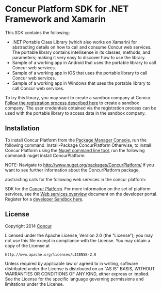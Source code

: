 Concur Platform SDK for .NET Framework and Xamarin
==================================================

This SDK contains the following:
* .NET Portable Class Library (which also works on Xamarin) for abstracting details on how to call and consume Concur web services. The portable library contains intellisense in its classes, methods, and parameters; making it very easy to discover how to use the library. 
* Sample of a working app in Android that uses the portable library to call Concur web services.
* Sample of a working app in iOS that uses the portable library to call Concur web services.
* Sample of a working app in Windows that uses the portable library to call Concur web services.

To try this library, you may want to create a sandbox company at Concur. [Follow the registration process described here](https://developer.concur.com/register) to create a sandbox company. The user credentials obtained via the registration process can be used with the portable library to access data in the sandbox company.

## Installation

To install Concur Platform from the [Package Manager Console](http://docs.nuget.org/docs/start-here/using-the-package-manager-console), run the following command:
    Install-Package ConcurPlatform
Otherwise, to install Concur Platform using the [Nuget command line tool](https://docs.nuget.org/consume/command-line-reference), run the following command:
    nuget install ConcurPlatform

NOTE: Navigate to http://www.nuget.org/packages/ConcurPlatform/ if you want to see further information about the ConcurPlatform package.




 


 abstracting calls for the following web services in the concur platform:


SDK for the [Concur Platform](http://developer.concur.com). For more information on the set of platform services, see the [Web services overview](https://developer.concur.com/get-started/webservices-overview) document on the developer portal.
Register for a [developer Sandbox here](https://developer.concur.com/register).








## License

Copyright 2014 [Concur](http://www.concur.com)

Licensed under the Apache License, Version 2.0 (the "License");
you may not use this file except in compliance with the License.
You may obtain a copy of the License at

    http://www.apache.org/licenses/LICENSE-2.0

Unless required by applicable law or agreed to in writing, software
distributed under the License is distributed on an "AS IS" BASIS,
WITHOUT WARRANTIES OR CONDITIONS OF ANY KIND, either express or implied.
See the License for the specific language governing permissions and
limitations under the License.
